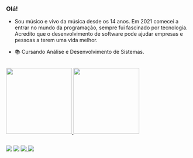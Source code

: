 ### Olá!

- Sou músico e vivo da música desde os 14 anos. Em 2021 comecei a entrar no mundo da programação, sempre fui fascinado por tecnologia. Acredito que o desenvolvimento de software pode ajudar empresas e pessoas a terem uma vida melhor.

- 📚 Cursando Análise e Desenvolvimento de Sistemas.

##

<div>
  <a href="https://github.com/rafaballerini">
  <img height="180em" src="https://github-readme-stats.vercel.app/api?username=mdouglasLS&show_icons=true&theme=dracula&include_all_commits=true&count_private=true"/>
  <img height="180em" src="https://github-readme-stats.vercel.app/api/top-langs/?username=mdouglasmdouglasLS&layout=compact&langs_count=7&theme=dracula"/>
</div>
  
  ##

<div>
  <a href="https://instagram.com/dodozerabass" target="_blank"><img src="https://img.shields.io/badge/-Instagram-%23E4405F?style=for-the-badge&logo=instagram&logoColor=white" target="_blank"></a>
  <a href="https://www.linkedin.com/in/michaeldouglas21/" target="_blank"><img src="https://img.shields.io/badge/-LinkedIn-%230077B5?style=for-the-badge&logo=linkedin&logoColor=white" target="_blank"></a> 
  <a href="https://twitter.com/dodozerabass" target="_blank"><img src="https://img.shields.io/badge/Twitter-1DA1F2?style=for-the-badge&logo=twitter&logoColor=white" target="_blank"<a/>  
 	<a href = "mailto:contato.dodolopes@gmail.com"><img src="https://img.shields.io/badge/-Gmail-%23333?style=for-the-badge&logo=gmail&logoColor=white" target="_blank"></a>
</div>
